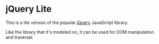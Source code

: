 # jQuery Lite

This is a lite version of the popular [jQuery][jquery] JavaScript library.

Like the library that it's modeled on, it can be used for DOM manipulation and traversal.

[jquery]: https://jquery.com/
